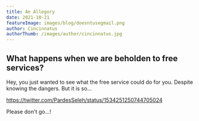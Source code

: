 ```yaml
---
title: An Allegory
date: 2021-10-21
featureImage: images/blog/doesntusegmail.png
author: Cincinnatus
authorThumb: /images/author/cincinnatus.jpg
---
```


## What happens when we are beholden to free services?

Hey, you just wanted to see what the free service could do for you. Despite knowing the dangers. But it is so...

https://twitter.com/PardesSeleh/status/1534251250744705024

Please don't go...!